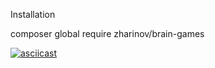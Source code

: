 Installation

composer global require zharinov/brain-games

[![asciicast](https://asciinema.org/a/VjTueuhbaNRO6WcDVVOcAROCL.svg)](https://asciinema.org/a/VjTueuhbaNRO6WcDVVOcAROCL)
